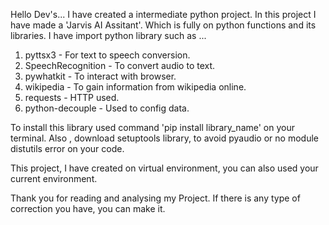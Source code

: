 Hello Dev's...
I have created a intermediate python project.
In this project I have made a 'Jarvis AI Assitant'.
Which is fully on python functions and its libraries.
I have import python library such as ...
1. pyttsx3 - For text to speech conversion.
2. SpeechRecognition - To convert audio to text.
3. pywhatkit - To interact with browser.
4. wikipedia - To gain information from wikipedia online.
5. requests - HTTP used.
6. python-decouple - Used to config data.

To install this library used command 'pip install library_name' on your terminal.
Also , download setuptools library, to avoid pyaudio or no module  distutils error on your code.

This project, I have created on virtual environment, you can also used your current environment.

Thank you for reading and analysing my Project.
If there is any type of correction you have, you can make it.
